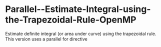 # Parallel--Estimate-Integral-using-the-Trapezoidal-Rule-OpenMP
Estimate definite integral (or area under curve) using the  trapezoidal rule.  This version uses a parallel for directive
